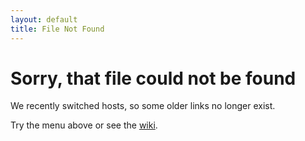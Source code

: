 ```yaml
---
layout: default
title: File Not Found
---
```


# Sorry, that file could not be found

We recently switched hosts, so some older links no longer exist.

Try the menu above or see the [wiki](http://wiki.github.com/datamapper/dm-core).
